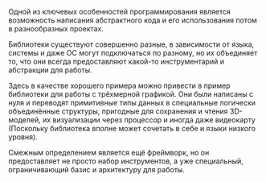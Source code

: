 Одной из ключевых особенностей программирования является возможность написания абстрактного кода и его использования потом в разнообразных проектах.

Библиотеки существуют совершенно разные, в зависимости от языка, системы и даже ОС могут подключаться по разному, но их объединяет то, что они всегда предоставляют какой-то инструментарий и абстракции для работы.

Здесь в качестве хорошего примера можно привести в пример библиотеки для работы с трёхмерной графикой. Они были написаны с нуля и переводят примитивные типы данных в специальные логически объединённые структуры, пригодные для сохранения и чтения 3D-моделей, их визуализации через процессор и иногда даже видеокарту (Поскольку библиотека вполне может сочетать в себе и языки низкого уровня).

Смежным определением является ещё фреймворк, но он предоставляет не просто набор инструментов, а уже специальный, ограничивающий базис и архитектуру для работы.